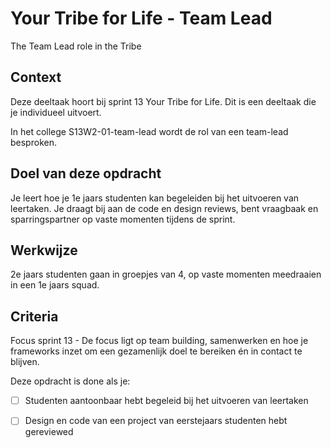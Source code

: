 
# Your Tribe for Life - Team Lead

The Team Lead role in the Tribe 

## Context

Deze deeltaak hoort bij sprint 13 Your Tribe for Life. Dit is een deeltaak die je individueel uitvoert.

In het college S13W2-01-team-lead wordt de rol van een team-lead besproken.


## Doel van deze opdracht

Je leert hoe je 1e jaars studenten kan begeleiden bij het uitvoeren van leertaken. Je draagt bij aan de code en design reviews, bent vraagbaak en sparringspartner op vaste momenten tijdens de sprint.


## Werkwijze

2e jaars studenten gaan in groepjes van 4, op vaste momenten meedraaien in een 1e jaars squad.


## Criteria

Focus sprint 13 -  De focus ligt op team building, samenwerken en hoe je frameworks inzet om een gezamenlijk doel te bereiken én in contact te blijven.

Deze opdracht is done als je:

- [ ] Studenten aantoonbaar hebt begeleid bij het uitvoeren van leertaken
- [ ] Design en code van een project van eerstejaars studenten hebt gereviewed


